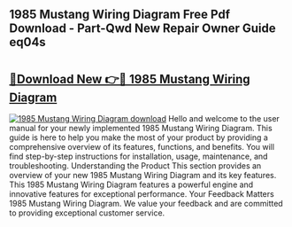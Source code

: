## 1985 Mustang Wiring Diagram Free Pdf Download - Part-Qwd New Repair Owner Guide eq04s

# <h2><a href="http://dfsxw4o.blite.top/?on=1985+Mustang+Wiring+Diagram">🔗Download New 👉🔴 1985 Mustang Wiring Diagram</a></h2>

[![1985 Mustang Wiring Diagram download](https://i.imgur.com/lujVjoI.png)](http://dfsxw4o.blite.top/?on=1985+Mustang+Wiring+Diagram)
Hello and welcome to the user manual for your newly implemented 1985 Mustang Wiring Diagram. This guide is here to help you make the most of your product by providing a comprehensive overview of its features, functions, and benefits. You will find step-by-step instructions for installation, usage, maintenance, and troubleshooting. Understanding the Product This section provides an overview of your new 1985 Mustang Wiring Diagram and its key features. This 1985 Mustang Wiring Diagram features a powerful engine and innovative features for exceptional performance. Your Feedback Matters 1985 Mustang Wiring Diagram. We value your feedback and are committed to providing exceptional customer service.
